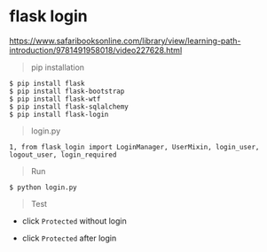 # flask login

https://www.safaribooksonline.com/library/view/learning-path-introduction/9781491958018/video227628.html

> pip installation

```
$ pip install flask
$ pip install flask-bootstrap
$ pip install flask-wtf
$ pip install flask-sqlalchemy
$ pip install flask-login
```

> login.py

```
1, from flask_login import LoginManager, UserMixin, login_user, logout_user, login_required
```

> Run

```
$ python login.py
```

> Test

- click `Protected` without login

- click `Protected` after login
